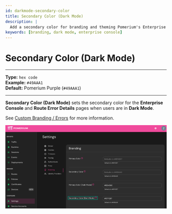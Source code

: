 ```yaml
---
id: darkmode-secondary-color
title: Secondary Color (Dark Mode)
description: |
  Add a secondary color for branding and theming Pomerium's Enterprise Console and information pages in dark mode. 
keywords: [branding, dark mode, enterprise console]
---
```


# Secondary Color (Dark Mode)

---

**Type:** `hex code` <br/>
**Example:** `#49AAA1` <br/>
**Default:**  Pomerium Purple (`#49AAA1`)

---

**Secondary Color (Dark Mode)** sets the secondary color for the **Enterprise Console** and **Route Error Details** pages when users are in **Dark Mode**.

See [Custom Branding / Errors](/docs/capabilities/branding) for more information.

![Set custom secondary color for dark mode](./img/branding-dark-mode-secondary.png)
